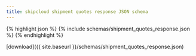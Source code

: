 ```yaml
---
title: shipcloud shipment quotes response JSON schema
---
```


{% highlight json %}
{% include schemas/shipment_quotes_response.json %}
{% endhighlight %}

<i class="fas fa-download"></i> [download]({{ site.baseurl }}/schemas/shipment_quotes_response.json)
